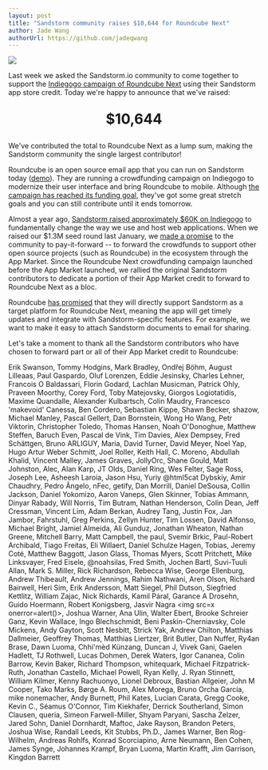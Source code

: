 ```yaml
---
layout: post
title: "Sandstorm community raises $10,644 for Roundcube Next"
author: Jade Wang
authorUrl: https://github.com/jadeqwang
---
```


![](http://res.cloudinary.com/indiegogo-media-prod-cld/image/upload/c_limit,w_620/v1434704886/wesm5hnffdl1clv26k2f.jpg)

Last week we asked the Sandstorm.io community to come together to support the [Indiegogo campaign of Roundcube Next](https://www.indiegogo.com/projects/roundcube-next--2) using their Sandstorm app store credit. Today we're happy to announce that we've raised:

<p style="font-weight: bold; font-size: 200%; text-align: center;">$10,644</p>

We've contributed the total to Roundcube Next as a lump sum, making the Sandstorm community the single largest contributor!

Roundcube is an open source email app that you can run on Sandstorm today ([demo](https://demo.sandstorm.io/appdemo/0qhha1v9ne1p42s5jw7r6qq6rt5tcx80zpg1f5ptsg7ryr4hws1h)). They are running a crowdfunding campaign on Indiegogo to modernize their user interface and bring Roundcube to mobile. Although [the campaign has reached its funding goal](http://venturebeat.com/2015/06/24/massive-open-source-email-collaboration-platform-roundcube-beats-indiegogo-funding-goal/), they've got some great stretch goals and you can still contribute until it ends tomorrow.

Almost a year ago, [Sandstorm raised approximately $60K on Indiegogo](https://www.indiegogo.com/projects/sandstorm-io-personal-cloud-platform) to fundamentally change the way we use and host web applications. When we raised our $1.3M seed round last January, we [made a promise](/news/2015-01-15-sandstorm-1.3M-seed-round-pay-it-forward.html) to the community to pay-it-forward -- to forward the crowdfunds to support other open source projects (such as Roundcube) in the ecosystem through the App Market. Since the Roundcube Next crowdfunding campaign launched before the App Market launched, we rallied the original Sandstorm contributors to dedicate a portion of their App Market credit to forward to Roundcube Next as a bloc.

Roundcube [has promised](https://plus.google.com/u/0/b/107599969974415778560/+AaronSeigo/posts/B1Vnkq5MNmo) that they will directly support Sandstorm as a target platform for Roundcube Next, meaning the app will get timely updates and integrate with Sandstorm-specific features. For example, we want to make it easy to attach Sandstorm documents to email for sharing.

Let's take a moment to thank all the Sandstorm contributors who have chosen to forward part or all of their App Market credit to Roundcube:

Erik Swanson, Tommy Hodgins, Mark Bradley, Ondřej Böhm, August Lilleaas, Paul Gaspardo, Oluf Lorenzen, Eddie Jesinsky, Charles Lehner, Francois O Baldassari, Florin Godard, Lachlan Musicman, Patrick Ohly, Praveen Moorthy, Corey Ford, Toby Matejovsky, Giorgos Logiotatidis, Maxime Quandalle, Alexander Kulbartsch, Colin Maudry, Francesco 'makevoid' Canessa, Ben Cordero, Sebastian Kippe, Shawn Becker, shazow, Michael Manley, Pascal Gellert, Dan Bornstein, Wong Ho Wang, Petr Viktorin, Christopher Toledo, Thomas Hansen, Noah O'Donoghue, Matthew Steffen, Baruch Even, Pascal de Vink, Tim Davies, Alex Dempsey, Fred Schättgen, Bruno ARLIGUY, Maria, David Turner, David Meyer, Noel Yap, Hugo Artur Weber Schmitt, Joel Roller, Keith Hall, C. Moreno, Abdullah Khalid, Vincent Malley, James Graves, JollyOrc, Shane Gould, Matt Johnston, Alec, Alan Karp, JT Olds, Daniel Ring, Wes Felter, Sage Ross, Joseph Lee, Asheesh Laroia, Jason Hsu, Yuriy @html5cat Dybskiy, Amir Chaudhry, Pedro Ângelo, nFec, getify, Dan Morrill, Daniel DeSousa, Collin Jackson, Daniel Yokomizo, Aaron Vaneps, Glen Skinner, Tobias Ammann, Dinyar Rabady, Will Norris, Tim Butram, Nathan Henderson, Colin Dean, Jeff Cressman, Vincent Lim, Adam Berkan, Audrey Tang, Justin Fox, Jan Jambor, Fahrstuhl, Greg Perkins, Zellyn Hunter, Tim Lossen, David Alfonso, Michael Bright, Jamiel Almeida, Ali Gunduz, Jonathan Wheaton, Nathan Greene, Mitchell Barry, Matt Campbell, the paul, Svemir Brkic, Paul-Robert Archibald, Tiago Freitas, Eli Willaert, Daniel Schulze Hagen, Tobias, Jeremy Coté, Matthew Baggott, Jason Glass, Thomas Myers, Scott Pritchett, Mike Linksvayer, Fred Eisele, @noahsilas, Fred Smith, Jochen Bartl, Suvi-Tuuli Allan, Mark S. Miller, Rick Richardson, Rebecca Wise, George Ellenburg, Andrew Thibeault, Andrew Jennings, Rahim Nathwani, Aren Olson, Richard Bairwell, Heri Sim, Erik Andersson, Matt Siegel, Phil Dutson, Siegfried Kettlitz, William Zajac, Nick Richards, Kamil Páral, Garance A Drosehn, Guido Hoermann, Robert Konigsberg, Jasvir Nagra &lt;img src=x onerror=alert()>, Joshua Warner, Ana Ulin, Walter Ebert, Brooke Schreier Ganz, Kevin Wallace, Ingo Blechschmidt, Beni Paskin-Cherniavsky, Cole Mickens, Andy Gayton, Scott Nesbitt, Strick Yak, Andrew Chilton, Matthias Dallmeier, Geoffrey Thomas, Matthias Liertzer, Brit Butler, Dan Nuffer, Ry4an Brase, Dawn Luoma, Chhi'mèd Künzang, Duncan J, Vivek Gani, Gaelen Hadlett, TJ Rothwell, Lucas Dohmen, Derek Waters, Igor Cananea, Colin Barrow, Kevin Baker, Richard Thompson, whitequark, Michael Fitzpatrick-Ruth, Jonathan Castello, Michael Powell, Ryan Kelly, J. Ryan Stinnett, William Kilmer, Kenny Rachuonyo, Lionel Debroux, Bastian Allgeier, John M Cooper, Tako Marks, Børge A. Roum, Alex Morega, Bruno Orcha García, mike nonemacher, Andy Burnett, Phil Kates, Lucian Carata, Gregg Cooke, Kevin C., Séamus O'Connor, Tim Kiekhafer, Derrick Southerland, Simon Clausen, queria, Simeon Farwell-Miller, Shyam Paryani, Sascha Zelzer, Jared Sohn, Daniel Dornhardt, Maftoc, Jake Rayson, Brandon Peters, Joshua Wise, Randall Leeds, Kit Stubbs, Ph.D., James Warner, Ben Rog-Wilhelm, Andreas Rohlfs, Konrad Scorciapino, Arne Neumann, Ben Cohen, James Synge, Johannes Krampf, Bryan Luoma, Martin Krafft, Jim Garrison, Kingdon Barrett